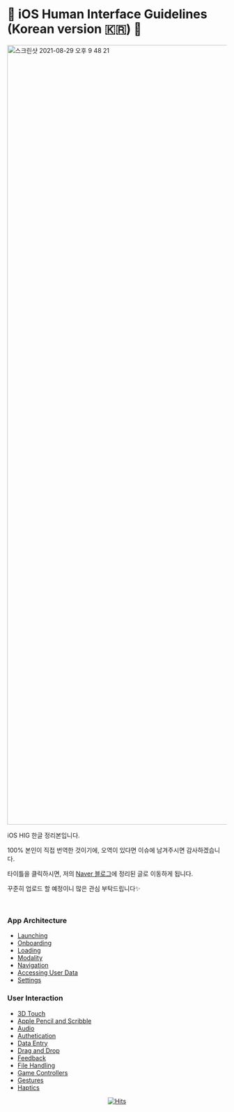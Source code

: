 # 📱 iOS Human Interface Guidelines (Korean version 🇰🇷) 📱

<img width="1789" alt="스크린샷 2021-08-29 오후 9 48 21" src="https://user-images.githubusercontent.com/39258902/131250879-48918fc9-c3ec-4a22-b459-c41ff8ef3844.png">


<p>iOS HIG 한글 정리본입니다.</p>
<p> 100% 본인이 직접 번역한 것이기에, 오역이 있다면 이슈에 남겨주시면 감사하겠습니다. </p>

타이틀을 클릭하시면, 저의 [Naver 블로그](https://blog.naver.com/0_0yeggy)에 정리된 글로 이동하게 됩니다.

<p>꾸준히 업로드 할 예정이니 많은 관심 부탁드립니다✨ </p>

</br> 

### App Architecture
- [Launching](https://blog.naver.com/0_0yeggy/222488135849)
- [Onboarding](https://blog.naver.com/0_0yeggy/222488146822)
- [Loading](https://blog.naver.com/0_0yeggy/222488154189)
- [Modality](https://blog.naver.com/0_0yeggy/222488202366)
- [Navigation](https://blog.naver.com/0_0yeggy/222488296920)
- [Accessing User Data](https://blog.naver.com/0_0yeggy/222489540662)
- [Settings](https://blog.naver.com/0_0yeggy/222489574906)


### User Interaction
- [3D Touch](https://blog.naver.com/0_0yeggy/222490702492)
- [Apple Pencil and Scribble](https://blog.naver.com/0_0yeggy/222490748769)
- [Audio](https://blog.naver.com/0_0yeggy/222492043170)
- [Authetication](https://blog.naver.com/0_0yeggy/222492819663)
- [Data Entry](https://blog.naver.com/0_0yeggy/222493058771)
- [Drag and Drop](https://blog.naver.com/0_0yeggy/222493989231)
- [Feedback](https://blog.naver.com/0_0yeggy/222494257029)
- [File Handling](https://blog.naver.com/0_0yeggy/222494280294)
- [Game Controllers](https://blog.naver.com/0_0yeggy/222498707930)
- [Gestures](https://blog.naver.com/0_0yeggy/222498743941)
- [Haptics](https://blog.naver.com/0_0yeggy/222502846362)


<div align=center>
	
  [![Hits](https://hits.seeyoufarm.com/api/count/incr/badge.svg?url=https%3A%2F%2Fgithub.com%2Fyeahsilver/iOS-Human-Interface-Guidelines-Korean)](https://hits.seeyoufarm.c022om) 
	
</div>
